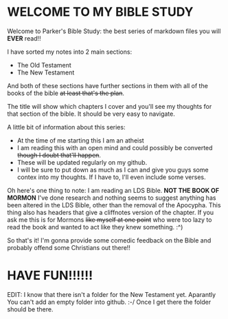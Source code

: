 # WELCOME TO MY BIBLE STUDY

Welcome to Parker's Bible Study: the best series of markdown files you will **EVER** read!!

I have sorted my notes into 2 main sections:
* The Old Testament
* The New Testament

And both of these sections have further sections in them with all of the books of the bible ~~at least that's the plan~~.

The title will show which chapters I cover and you'll see my thoughts for that section of the bible. It should be very easy to navigate.

A little bit of information about this series:
* At the time of me starting this I am an atheist
* I am reading this with an open mind and could possibly be converted ~~though I doubt that'll happen~~.
* These will be updated regularly on my github.
* I will be sure to put down as much as I can and give you guys some contex into my thoughts. If I have to, I'll even include some verses.

Oh here's one thing to note: I am reading an LDS Bible. **NOT THE BOOK OF MORMON**
I've done research and nothing seems to suggest anything has been altered in the LDS Bible, other than the removal of the Apocypha.
This thing also has headers that give a cliffnotes version of the chapter. If you ask me this is for Mormons ~~like myself at one point~~ who were too lazy to read the book and wanted to act like they knew something. :^)

So that's it! I'm gonna provide some comedic feedback on the Bible and probably offend some Christians out there!!

# HAVE FUN!!!!!!

EDIT: I know that there isn't a folder for the New Testament yet. Aparantly You can't add an empty folder into github. :-/ Once I get there the folder should be there.
